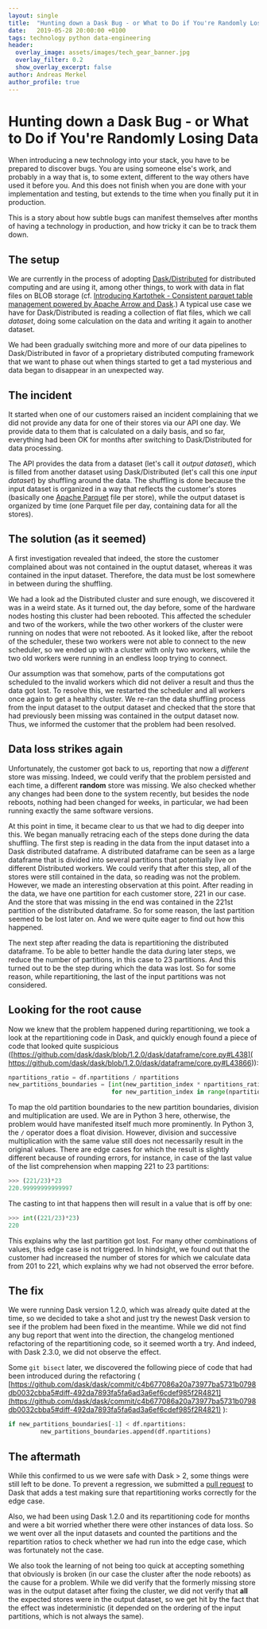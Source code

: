 ```yaml
---
layout: single
title:  "Hunting down a Dask Bug - or What to Do if You're Randomly Losing Data"
date:   2019-05-28 20:00:00 +0100
tags: technology python data-engineering
header:
  overlay_image: assets/images/tech_gear_banner.jpg
  overlay_filter: 0.2
  show_overlay_excerpt: false
author: Andreas Merkel
author_profile: true
---
```

# Hunting down a Dask Bug - or What to Do if You're Randomly Losing Data

When introducing a new technology into your stack, you have to be prepared to discover
bugs. You are using someone else's work, and probably in a way that is, to some extent,
different to the way others have used it before you. And this does not finish when you
are done with your implementation and testing, but extends to the time when you
finally put it in production.

This is a story about how subtle bugs can manifest themselves after months of having
a technology in production, and how tricky it can be to track them down.

## The setup

We are currently in the process of adopting
[Dask/Distributed](https://distributed.dask.org) for distributed computing and are using
it, among other things, to work with data in flat files on BLOB storage (cf.
[Introducing Kartothek - Consistent parquet table management powered by Apache Arrow and
Dask](https://tech.jda.com/introducing-kartothek/).)
A typical use case we have for Dask/Distributed is reading a collection of flat files,
which we call *dataset*, doing some calculation on the data and writing it again to
another dataset.

We had been gradually switching more and more of our data pipelines to Dask/Distributed
in favor of a proprietary distributed computing framework that we want to phase out when
things started to get a tad mysterious and data began to disappear in an unexpected way.

## The incident

It started when one of our customers raised an incident complaining that we did not
provide any data for one of their stores via our API one day. We provide data to them
that is calculated on a daily basis, and so far, everything had been OK for months after
switching to Dask/Distributed for data processing.

The API provides the data from a dataset (let's call it _output dataset_), which is
filled from another dataset using Dask/Distributed (let's call this one _input dataset_)
by shuffling around the data. The shuffling is done because the input dataset is
organized in a way that reflects the customer's stores (basically one [Apache
Parquet](https://parquet.apache.org) file per store), while the output dataset is
organized by time (one Parquet file per day, containing data for all the stores).

## The solution (as it seemed)

A first investigation revealed that indeed, the store the customer complained about
was not contained in the ouptut dataset, whereas it was contained in the input dataset.
Therefore, the data must be lost somewhere in between during the shuffling.

We had a look ad the Distributed cluster and sure enough, we discovered it was in a
weird state. As it turned out, the day before, some of the hardware nodes hosting this
cluster had been rebooted. This affected the scheduler and two of the workers, while
the two other workers of the cluster were running on nodes that were not rebooted.
As it looked like, after the reboot of the scheduler, these two workers were not able to
connect to the new scheduler, so we ended up with a cluster with only two workers,
while the two old workers were running in an endless loop trying to connect.

Our assumption was that somehow, parts of the computations got scheduled to the invalid
workers which did not deliver a result and thus the data got lost.
To resolve this, we restarted the scheduler and all workers once again to get a
healthy cluster. We re-ran the data shuffling process from the input dataset
to the output dataset and checked that the store that had previously been missing was
contained in the output dataset now. Thus, we informed the customer that the problem
had been resolved.

## Data loss strikes again

Unfortunately, the customer got back to us, reporting that now a *different* store was
missing. Indeed, we could verify that the problem persisted and each time, a different
**random** store was missing. We also checked whether any changes had been done to the
system recently, but besides the node reboots, nothing had been changed for weeks,
in particular, we had been running exactly the same software versions.

At this point in time, it became clear to us that we had to dig deeper into this.
We began manually retracing each of the steps done during the data shuffling.
The first step is reading in the data from the input dataset into a Dask distributed
dataframe. A distributed dataframe can
be seen as a large dataframe that is divided into several partitions that potentially
live on different Distributed workers.
We could verify that after this step, all of the stores were still contained
in the data, so reading was not the problem. However, we made an interesting observation
at this point. After reading in the data, we have one partition
for each customer store, 221 in our case. And the store that was missing in the end was
contained in the 221st partition of the distributed dataframe. So for some reason, the
last partition seemed to be lost later on. And we were quite eager to find out how this
happened.

The next step after reading the data is repartitioning the distributed dataframe.
To be able to better handle the data during
later steps, we reduce the number of partitions, in this case to 23 partitions. And this
turned out to be the step during which the data was lost. So for some reason, while
repartitioning, the last of the input partitions was not considered.

## Looking for the root cause

Now we knew that the problem happened during repartitioning, we took a look at the
repartitioning code in Dask, and quickly enough found a piece of code that looked quite
suspicious ([https://github.com/dask/dask/blob/1.2.0/dask/dataframe/core.py#L438](
https://github.com/dask/dask/blob/1.2.0/dask/dataframe/core.py#L43866)):

```python
npartitions_ratio = df.npartitions / npartitions
new_partitions_boundaries = [int(new_partition_index * npartitions_ratio)
                             for new_partition_index in range(npartitions + 1)]
```

To map the old partition boundaries to the new partition boundaries, division
and multiplication are used. We are in Python 3 here, otherwise, the problem would have
manifested itself much more prominently. In Python 3, the `/` operator does a float
division. However, division and successive multiplication with the same value still
does not necessarily result in the original values. There are edge cases for which
the result is slightly different because of rounding errors, for instance, in case
of the last value of the list comprehension when mapping 221 to 23 partitions:

```python
>>> (221/23)*23
220.99999999999997
```

The casting to int that happens then will result in a value that is off by one:
```python
>>> int((221/23)*23)
220
```

This explains why the last partition got lost. For many other combinations of values,
this edge case is not triggered. In hindsight, we found out that the customer had
increased the number of stores for which we calculate data from 201 to 221, which
explains why we had not observed the error before.

## The fix

We were running Dask version 1.2.0, which was already quite dated at the time, so we
decided to take a shot and just try the newest Dask version to see if the problem had
been fixed in the meantime. While we did not find any bug report that went into the
direction, the changelog mentioned refactoring of the repartitioning code, so it seemed
worth a try. And indeed, with Dask 2.3.0, we did not observe the effect.

Some `git bisect` later, we discovered the following piece of code that had been
introduced during the refactoring (
[https://github.com/dask/dask/commit/c4b677086a20a73977ba5731b0798db0032cbba5#diff-492da7893fa5fa6ad3a6ef6cdef985f2R4821](https://github.com/dask/dask/commit/c4b677086a20a73977ba5731b0798db0032cbba5#diff-492da7893fa5fa6ad3a6ef6cdef985f2R4821)
):

```python
if new_partitions_boundaries[-1] < df.npartitions:
￼        new_partitions_boundaries.append(df.npartitions)
```

## The aftermath

While this confirmed to us we were safe with Dask > 2, some things were still left to be
done. To prevent a regression, we submitted a [pull request](https://github.com/dask/dask/pull/5433) to Dask that adds a test
making sure that repartitioning works correctly for the edge case.

Also, we had been using Dask 1.2.0 and its repartitioning code for months and were a bit
worried whether there were other instances of data loss. So we went over all the
input datasets and counted the partitions and the repartition ratios to check whether
we had run into the edge case, which was fortunately not the case.

We also took the learning of not being too quick at accepting something that obviously
is broken (in our case the cluster after the node reboots) as the cause for a problem.
While we did verify that the formerly missing store was in the output dataset after
fixing the cluster, we did not verify that **all** the expected stores were in the
output dataset, so we get hit by the fact that the effect was indeterministic (it
depended on the ordering of the input partitions, which is not always the same).
